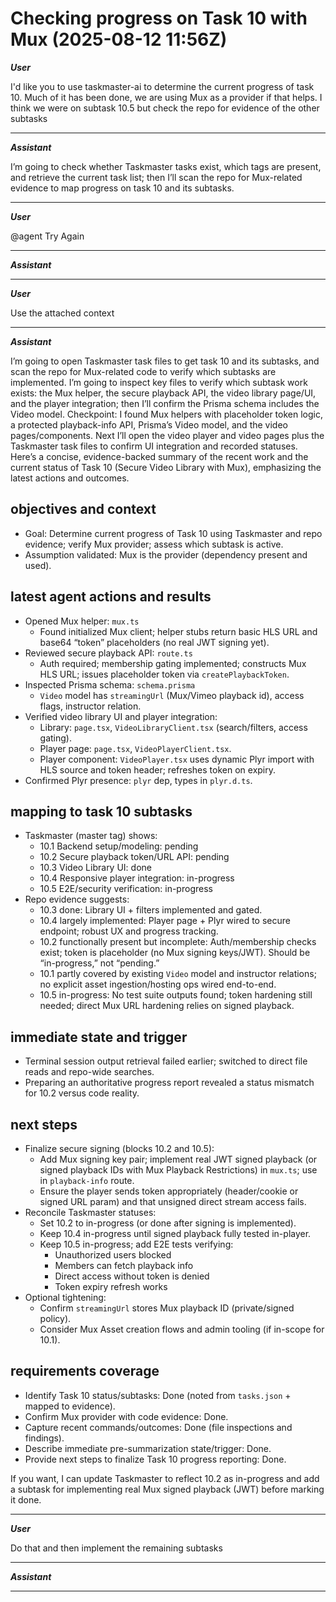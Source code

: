 <!-- Generated by SpecStory -->

# Checking progress on Task 10 with Mux (2025-08-12 11:56Z)

_**User**_

I'd like you to use taskmaster-ai to determine the current progress of task 10. Much of it has been done, we are using Mux as a provider if that helps. I think we were on subtask 10.5 but check the repo for evidence of the other subtasks

---

_**Assistant**_

I’m going to check whether Taskmaster tasks exist, which tags are present, and retrieve the current task list; then I’ll scan the repo for Mux-related evidence to map progress on task 10 and its subtasks. 

---

_**User**_

@agent Try Again

---

_**Assistant**_



---

_**User**_

Use the attached context

---

_**Assistant**_

I’m going to open Taskmaster task files to get task 10 and its subtasks, and scan the repo for Mux-related code to verify which subtasks are implemented. I’m going to inspect key files to verify which subtask work exists: the Mux helper, the secure playback API, the video library page/UI, and the player integration; then I’ll confirm the Prisma schema includes the Video model. Checkpoint: I found Mux helpers with placeholder token logic, a protected playback-info API, Prisma’s Video model, and the video pages/components. Next I’ll open the video player and video pages plus the Taskmaster task files to confirm UI integration and recorded statuses. Here’s a concise, evidence-backed summary of the recent work and the current status of Task 10 (Secure Video Library with Mux), emphasizing the latest actions and outcomes.

## objectives and context
- Goal: Determine current progress of Task 10 using Taskmaster and repo evidence; verify Mux provider; assess which subtask is active.
- Assumption validated: Mux is the provider (dependency present and used).

## latest agent actions and results
- Opened Mux helper: `mux.ts`
  - Found initialized Mux client; helper stubs return basic HLS URL and base64 “token” placeholders (no real JWT signing yet).
- Reviewed secure playback API: `route.ts`
  - Auth required; membership gating implemented; constructs Mux HLS URL; issues placeholder token via `createPlaybackToken`.
- Inspected Prisma schema: `schema.prisma`
  - `Video` model has `streamingUrl` (Mux/Vimeo playback id), access flags, instructor relation.
- Verified video library UI and player integration:
  - Library: `page.tsx`, `VideoLibraryClient.tsx` (search/filters, access gating).
  - Player page: `page.tsx`, `VideoPlayerClient.tsx`.
  - Player component: `VideoPlayer.tsx` uses dynamic Plyr import with HLS source and token header; refreshes token on expiry.
- Confirmed Plyr presence: `plyr` dep, types in `plyr.d.ts`.

## mapping to task 10 subtasks
- Taskmaster (master tag) shows:
  - 10.1 Backend setup/modeling: pending
  - 10.2 Secure playback token/URL API: pending
  - 10.3 Video Library UI: done
  - 10.4 Responsive player integration: in-progress
  - 10.5 E2E/security verification: in-progress
- Repo evidence suggests:
  - 10.3 done: Library UI + filters implemented and gated.
  - 10.4 largely implemented: Player page + Plyr wired to secure endpoint; robust UX and progress tracking.
  - 10.2 functionally present but incomplete: Auth/membership checks exist; token is placeholder (no Mux signing keys/JWT). Should be “in-progress,” not “pending.”
  - 10.1 partly covered by existing `Video` model and instructor relations; no explicit asset ingestion/hosting ops wired end-to-end.
  - 10.5 in-progress: No test suite outputs found; token hardening still needed; direct Mux URL hardening relies on signed playback.

## immediate state and trigger
- Terminal session output retrieval failed earlier; switched to direct file reads and repo-wide searches.
- Preparing an authoritative progress report revealed a status mismatch for 10.2 versus code reality.

## next steps
- Finalize secure signing (blocks 10.2 and 10.5):
  - Add Mux signing key pair; implement real JWT signed playback (or signed playback IDs with Mux Playback Restrictions) in `mux.ts`; use in `playback-info` route.
  - Ensure the player sends token appropriately (header/cookie or signed URL param) and that unsigned direct stream access fails.
- Reconcile Taskmaster statuses:
  - Set 10.2 to in-progress (or done after signing is implemented).
  - Keep 10.4 in-progress until signed playback fully tested in-player.
  - Keep 10.5 in-progress; add E2E tests verifying:
    - Unauthorized users blocked
    - Members can fetch playback info
    - Direct access without token is denied
    - Token expiry refresh works
- Optional tightening:
  - Confirm `streamingUrl` stores Mux playback ID (private/signed policy).
  - Consider Mux Asset creation flows and admin tooling (if in-scope for 10.1).

## requirements coverage
- Identify Task 10 status/subtasks: Done (noted from `tasks.json` + mapped to evidence).
- Confirm Mux provider with code evidence: Done.
- Capture recent commands/outcomes: Done (file inspections and findings).
- Describe immediate pre-summarization state/trigger: Done.
- Provide next steps to finalize Task 10 progress reporting: Done.

If you want, I can update Taskmaster to reflect 10.2 as in-progress and add a subtask for implementing real Mux signed playback (JWT) before marking it done.

---

_**User**_

Do that and then implement the remaining subtasks

---

_**Assistant**_



---

